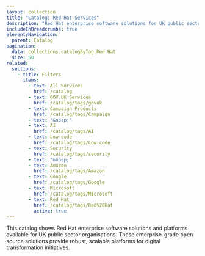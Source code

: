 ```yaml
---
layout: collection
title: "Catalog: Red Hat Services"
description: "Red Hat enterprise software solutions for UK public sector organisations"
includeInBreadcrumbs: true
eleventyNavigation:
  parent: Catalog
pagination:
  data: collections.catalogByTag.Red Hat
  size: 50
related:
  sections:
    - title: Filters
      items:
        - text: All Services
          href: /catalog
        - text: GOV.UK Services
          href: /catalog/tags/govuk
        - text: Campaign Products
          href: /catalog/tags/Campaign
        - text: "&nbsp;"
        - text: AI
          href: /catalog/tags/AI
        - text: Low-code
          href: /catalog/tags/Low-code
        - text: Security
          href: /catalog/tags/security
        - text: "&nbsp;"
        - text: Amazon
          href: /catalog/tags/Amazon
        - text: Google
          href: /catalog/tags/Google
        - text: Microsoft
          href: /catalog/tags/Microsoft
        - text: Red Hat
          href: /catalog/tags/Red%20Hat
          active: true
---
```


This catalog shows Red Hat enterprise software solutions and platforms available for UK public sector organisations. These enterprise-grade open source solutions provide robust, scalable platforms for digital transformation initiatives.
